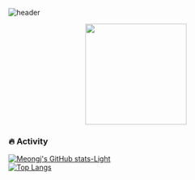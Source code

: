<!-- ## Hi there, I'm meongj! 👋 -->

<!--
**meongj/meongj** is a ✨ _special_ ✨ repository because its `README.md` (this file) appears on your GitHub profile.

Here are some ideas to get you started:

- 🔭 I’m currently working on ...
- 🌱 I’m currently learning ...
- 👯 I’m looking to collaborate on ...
- 🤔 I’m looking for help with ...
- 💬 Ask me about ...
- 📫 How to reach me: ...
- 😄 Pronouns: ...
- ⚡ Fun fact: ...
-->

![header](https://capsule-render.vercel.app/api?type=waving&color=gradient&height=220&section=header&text=Hi%20there,%20I'm%20meongj%20!%20👋%20&fontSize=50)

<div id="header" align="center">
  <img src="[https://media.giphy.com/media/QTfX9Ejfra3ZmNxh6B/giphy.gif](https://giphy.com/gifs/scaler-official-cartoon-tom-bug-vrxxqQbyRxYi6scCjT)" width="200"/>
</div>

<h3 align="left">🔥 Activity</h3>

[![Meongj's GitHub stats-Light](https://github-readme-stats.vercel.app/api?username=meongj&show_icons=true&theme=default#gh-light-mode-only)](https://github.com/anuraghazra/github-readme-stats#gh-light-mode-only)
<br>
[![Top Langs](https://github-readme-stats.vercel.app/api/top-langs/?username=meongj&layout=compact)](https://github.com/anuraghazra/github-readme-stats)


